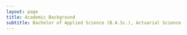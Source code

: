 ```yaml
---
layout: page
title: Academic Background
subtitle: Bachelor of Applied Science (B.A.Sc.), Actuarial Science
---
```



